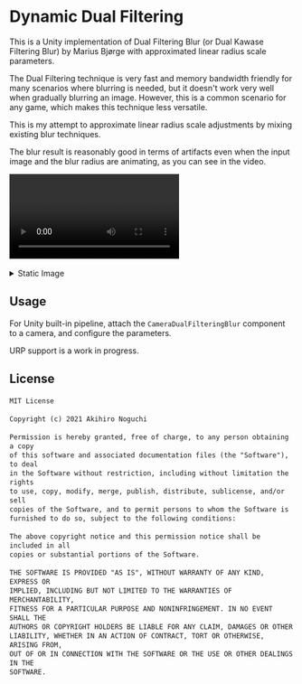 # Dynamic Dual Filtering
This is a Unity implementation of Dual Filtering Blur (or Dual Kawase Filtering Blur) by Marius Bjørge with approximated linear radius scale parameters.

The Dual Filtering technique is very fast and memory bandwidth friendly for many scenarios where blurring is needed, but it doesn't work very well when gradually blurring an image. However, this is a common scenario for any game, which makes this technique less versatile.

This is my attempt to approximate linear radius scale adjustments by mixing existing blur techniques.

The blur result is reasonably good in terms of artifacts even when the input image and the blur radius are animating, as you can see in the video.

<video src="https://user-images.githubusercontent.com/40129/139671749-554e902d-8c88-48c5-bd36-1b702599d1e7.mp4" controls="controls" style="max-width: 730px;" loop></video>

<details closed>
<summary>Static Image</summary>
<img src="https://raw.githubusercontent.com/aki-null/DynamicDualFiltering/assets/blur_example.png">
</details>

Usage
---
For Unity built-in pipeline, attach the `CameraDualFilteringBlur` component to a camera, and configure the parameters.

URP support is a work in progress.

License
---
```
MIT License

Copyright (c) 2021 Akihiro Noguchi

Permission is hereby granted, free of charge, to any person obtaining a copy
of this software and associated documentation files (the "Software"), to deal
in the Software without restriction, including without limitation the rights
to use, copy, modify, merge, publish, distribute, sublicense, and/or sell
copies of the Software, and to permit persons to whom the Software is
furnished to do so, subject to the following conditions:

The above copyright notice and this permission notice shall be included in all
copies or substantial portions of the Software.

THE SOFTWARE IS PROVIDED "AS IS", WITHOUT WARRANTY OF ANY KIND, EXPRESS OR
IMPLIED, INCLUDING BUT NOT LIMITED TO THE WARRANTIES OF MERCHANTABILITY,
FITNESS FOR A PARTICULAR PURPOSE AND NONINFRINGEMENT. IN NO EVENT SHALL THE
AUTHORS OR COPYRIGHT HOLDERS BE LIABLE FOR ANY CLAIM, DAMAGES OR OTHER
LIABILITY, WHETHER IN AN ACTION OF CONTRACT, TORT OR OTHERWISE, ARISING FROM,
OUT OF OR IN CONNECTION WITH THE SOFTWARE OR THE USE OR OTHER DEALINGS IN THE
SOFTWARE.
```
